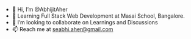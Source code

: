 - 👋 Hi, I’m @AbhijitAher
- 🌱 Learning Full Stack Web Development at Masai School, Bangalore. 
- 💞️ I’m looking to collaborate on Learnings and Discussions
- 📫 Reach me at seabhi.aher@gmail.com

<!---
AbhijitAher/AbhijitAher is a ✨ special ✨ repository because its `README.md` (this file) appears on your GitHub profile.
You can click the Preview link to take a look at your changes.
--->
